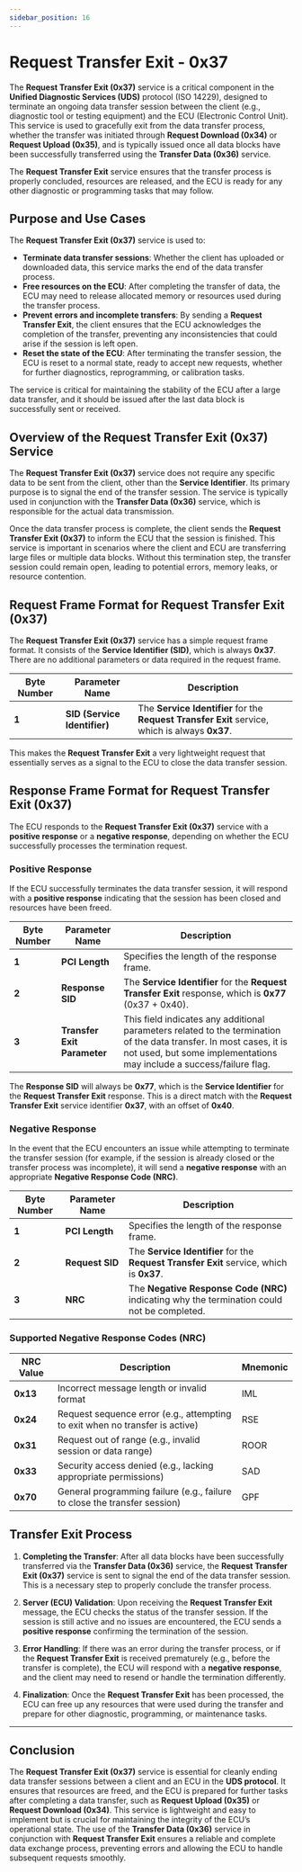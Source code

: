 ```yaml
---
sidebar_position: 16
---
```



# Request Transfer Exit - 0x37

The **Request Transfer Exit (0x37)** service is a critical component in the **Unified Diagnostic Services (UDS)** protocol (ISO 14229), designed to terminate an ongoing data transfer session between the client (e.g., diagnostic tool or testing equipment) and the ECU (Electronic Control Unit). This service is used to gracefully exit from the data transfer process, whether the transfer was initiated through **Request Download (0x34)** or **Request Upload (0x35)**, and is typically issued once all data blocks have been successfully transferred using the **Transfer Data (0x36)** service.

The **Request Transfer Exit** service ensures that the transfer process is properly concluded, resources are released, and the ECU is ready for any other diagnostic or programming tasks that may follow.

## **Purpose and Use Cases**

The **Request Transfer Exit (0x37)** service is used to:
- **Terminate data transfer sessions**: Whether the client has uploaded or downloaded data, this service marks the end of the data transfer process.
- **Free resources on the ECU**: After completing the transfer of data, the ECU may need to release allocated memory or resources used during the transfer process.
- **Prevent errors and incomplete transfers**: By sending a **Request Transfer Exit**, the client ensures that the ECU acknowledges the completion of the transfer, preventing any inconsistencies that could arise if the session is left open.
- **Reset the state of the ECU**: After terminating the transfer session, the ECU is reset to a normal state, ready to accept new requests, whether for further diagnostics, reprogramming, or calibration tasks.

The service is critical for maintaining the stability of the ECU after a large data transfer, and it should be issued after the last data block is successfully sent or received.

## **Overview of the Request Transfer Exit (0x37) Service**

The **Request Transfer Exit (0x37)** service does not require any specific data to be sent from the client, other than the **Service Identifier**. Its primary purpose is to signal the end of the transfer session. The service is typically used in conjunction with the **Transfer Data (0x36)** service, which is responsible for the actual data transmission.

Once the data transfer process is complete, the client sends the **Request Transfer Exit (0x37)** to inform the ECU that the session is finished. This service is important in scenarios where the client and ECU are transferring large files or multiple data blocks. Without this termination step, the transfer session could remain open, leading to potential errors, memory leaks, or resource contention.

## **Request Frame Format for Request Transfer Exit (0x37)**

The **Request Transfer Exit (0x37)** service has a simple request frame format. It consists of the **Service Identifier (SID)**, which is always **0x37**. There are no additional parameters or data required in the request frame.

| **Byte Number** | **Parameter Name**          | **Description**                                                      |
|-----------------|-----------------------------|----------------------------------------------------------------------|
| **1**           | **SID (Service Identifier)**| The **Service Identifier** for the **Request Transfer Exit** service, which is always **0x37**. |

This makes the **Request Transfer Exit** a very lightweight request that essentially serves as a signal to the ECU to close the data transfer session.

## **Response Frame Format for Request Transfer Exit (0x37)**

The ECU responds to the **Request Transfer Exit (0x37)** service with a **positive response** or a **negative response**, depending on whether the ECU successfully processes the termination request.

### **Positive Response**

If the ECU successfully terminates the data transfer session, it will respond with a **positive response** indicating that the session has been closed and resources have been freed.

| **Byte Number** | **Parameter Name**           | **Description**                                                                                       |
|-----------------|------------------------------|-------------------------------------------------------------------------------------------------------|
| **1**           | **PCI Length**                | Specifies the length of the response frame.                                                           |
| **2**           | **Response SID**              | The **Service Identifier** for the **Request Transfer Exit** response, which is **0x77** (0x37 + 0x40).|
| **3**           | **Transfer Exit Parameter**  | This field indicates any additional parameters related to the termination of the data transfer. In most cases, it is not used, but some implementations may include a success/failure flag. |

The **Response SID** will always be **0x77**, which is the **Service Identifier** for the **Request Transfer Exit** response. This is a direct match with the **Request Transfer Exit** service identifier **0x37**, with an offset of **0x40**.

### **Negative Response**

In the event that the ECU encounters an issue while attempting to terminate the transfer session (for example, if the session is already closed or the transfer process was incomplete), it will send a **negative response** with an appropriate **Negative Response Code (NRC)**.

| **Byte Number** | **Parameter Name**           | **Description**                                                                                       |
|-----------------|------------------------------|-------------------------------------------------------------------------------------------------------|
| **1**           | **PCI Length**                | Specifies the length of the response frame.                                                           |
| **2**           | **Request SID**               | The **Service Identifier** for the **Request Transfer Exit** service, which is **0x37**.              |
| **3**           | **NRC**                       | The **Negative Response Code (NRC)** indicating why the termination could not be completed.           |

### **Supported Negative Response Codes (NRC)**

| **NRC Value** | **Description**                                                | **Mnemonic** |
|---------------|----------------------------------------------------------------|--------------|
| **0x13**      | Incorrect message length or invalid format                    | IML          |
| **0x24**      | Request sequence error (e.g., attempting to exit when no transfer is active) | RSE          |
| **0x31**      | Request out of range (e.g., invalid session or data range)    | ROOR         |
| **0x33**      | Security access denied (e.g., lacking appropriate permissions) | SAD          |
| **0x70**      | General programming failure (e.g., failure to close the transfer session) | GPF          |

## **Transfer Exit Process**

1. **Completing the Transfer**: After all data blocks have been successfully transferred via the **Transfer Data (0x36)** service, the **Request Transfer Exit (0x37)** service is sent to signal the end of the data transfer session. This is a necessary step to properly conclude the transfer process.
   
2. **Server (ECU) Validation**: Upon receiving the **Request Transfer Exit** message, the ECU checks the status of the transfer session. If the session is still active and no issues are encountered, the ECU sends a **positive response** confirming the termination of the session.

3. **Error Handling**: If there was an error during the transfer process, or if the **Request Transfer Exit** is received prematurely (e.g., before the transfer is complete), the ECU will respond with a **negative response**, and the client may need to resend or handle the termination differently.

4. **Finalization**: Once the **Request Transfer Exit** has been processed, the ECU can free up any resources that were used during the transfer and prepare for other diagnostic, programming, or maintenance tasks.

---

## **Conclusion**

The **Request Transfer Exit (0x37)** service is essential for cleanly ending data transfer sessions between a client and an ECU in the **UDS protocol**. It ensures that resources are freed, and the ECU is prepared for further tasks after completing a data transfer, such as **Request Upload (0x35)** or **Request Download (0x34)**. This service is lightweight and easy to implement but is crucial for maintaining the integrity of the ECU’s operational state. The use of the **Transfer Data (0x36)** service in conjunction with **Request Transfer Exit** ensures a reliable and complete data exchange process, preventing errors and allowing the ECU to handle subsequent requests smoothly.